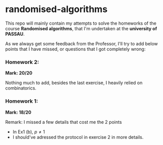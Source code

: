 # randomised-algorithms


This repo will mainly contain my attempts to solve the homeworks of the course **Randomised algorithms**, that I'm undertaken at the **university of PASSAU**.

As we always get some feedback from the Professor, I'll try to add below points that I have missed, or questions that I got completely wrong:


### Homework 2:
**Mark: 20/20**

Nothing much to add, besides the last exercise, I heavily relied on combinatorics.

### Homework 1:
**Mark: 18/20**

Remark: I missed a few details that cost me the 2 points
* In Ex1 (b), $p \neq 1$
* I should've adressed the protocol in exercise 2 in more details.
